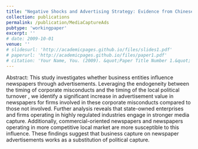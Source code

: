 ```yaml
---
title: "Negative Shocks and Advertising Strategy: Evidence from Chinese Newspaper Market"
collection: publications
permalink: /publication/MediaCaptureAds
pubtype: 'workingpaper'
excerpt: ''
# date: 2009-10-01
venue: ''
# slidesurl: 'http://academicpages.github.io/files/slides1.pdf'
# paperurl: 'http://academicpages.github.io/files/paper1.pdf'
# citation: 'Your Name, You. (2009). &quot;Paper Title Number 1.&quot; <i>Journal 1</i>. 1(1).'
---
```


Abstract: This study investigates whether business entities influence newspapers through advertisements. Leveraging the endogeneity between the timing of corporate misconducts and the timing of the local political turnover , we identify a significant increase in advertisement value in newspapers for firms involved in these corporate misconducts compared to those not involved. Further analysis reveals that state-owned enterprises and firms operating in highly regulated industries engage in stronger media capture. Additionally, commercial-oriented newspapers and newspapers operating in more competitive local market are more susceptible to this influence. These findings suggest that business capture on newspaper advertisements works as a substitution of political capture.
